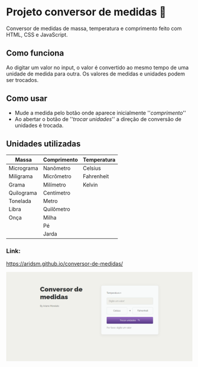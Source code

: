 # Projeto conversor de medidas 📏

Conversor de medidas de massa, temperatura e comprimento feito com HTML, CSS e JavaScript. 

## Como funciona
Ao digitar um valor no input, o valor é convertido ao mesmo tempo de uma unidade de medida para outra. Os valores de medidas e unidades podem ser trocados.

## Como usar
- Mude a medida pelo botão onde aparece inicialmente ''*comprimento*''
- Ao abertar o botão de ''*trocar unidades*'' a direção de conversão de unidades é trocada.

## Unidades utilizadas

| Massa | Comprimento | Temperatura |
|-|-|-|
|Micrograma|Nanômetro|Celsius|
|Miligrama|Micrômetro|Fahrenheit|
|Grama|Milímetro|Kelvin|
|Quilograma|Centímetro||
|Tonelada|Metro||
|Libra|Quilômetro||
|Onça|Milha||
||Pé||
||Jarda||

### Link:

https://aridsm.github.io/conversor-de-medidas/

![página inicial](https://github.com/aridsm/conversor-de-medidas/blob/main/page.png)
